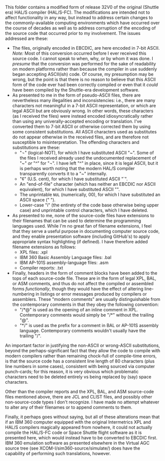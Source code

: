 This folder contains a modified form of release 32V0 of the original (Shuttle era) HAL/S compiler (HAL/S-FC).  The modifications are intended not to affect functionality in any way, but instead to address certain changes to the commonly-available computing environments which have occurred over the course of decades as well as to address corruption of the encoding of the source code that occurred prior to my involvement.  The issues addressed are these:

* The files, originally encoded in EBCDIC, are here encoded in 7-bit ASCII.  *Note:* Most of this conversion occurred before I ever received this source code.  I cannot speak to when, why, or by whom it was done.  I *presume* that the conversion was performed for the sake of readability on modern platforms rather than because the compiler in use suddenly began accepting ASCII(ish) code.  Of course, my presumption may be wrong, but the point is that there is no reason to believe that this ASCII form of the code ever had been correctly compiled or even that it *could* have been compiled by the Shuttle-era development software.
* As presented to me in the form of pseudo-ASCII files, there are nevertheless many illegalities and inconsistencies: i.e., there are many characters not meaningful in a 7-bit ASCII representation, or which are legal ASCII but are obviously wrong.  In other words, these characters (as I received the files) were instead encoded idiosyncratically rather than using any univerally-accepted encoding or translation.  I've converted them to 7-bit ASCII or otherwise corrected them by using some consistent substitutions.  All ASCII characters used as substitutes do not appear otherwise in the received files, and are therefore not susceptible to misinterpretation.  The offending characters and substitutions are these:
    * "&not;" (logical-NOT), for which I have substituted ASCII "~". Some of the files I received already used the undocumented replacement of "~" *or* "^" for "&not;".  I have left "^" in place, since it is legal ASCII, but it is perhaps worth noting that the modern HAL/S compiler transparently converts it to a "~" internally.
    * "&cent;" (U.S. cent), for which I have substituted ASCII "`".
    * An "end-of-file" character (which has neither an EBCDIC nor ASCII equivalent), for which I have substituted ASCII "\".
    * The unprintable `NUL` (numerically, 00), for which I have substituted an ASCII space (" ").
    * Lower-case "i" (the entirety of the code base otherwise being upper case) and unprintable control characters, which I have deleted.  
* As presented to me, none of the source-code files have extensions to their filenames that can be used to determine the programming languages used.  While I'm no great fan of filename extensions, I feel that they serve a useful purpose in documenting computer source code, and they enable presentation software (including GitHub's) to apply appropriate syntax highlighting (if defined).  I have therefore added filename extensions as follows:
    * XPL files:  .xpl
    * IBM 360 Basic Assembly Language files:  .bal
    * IBM AP-101S assembly-language files:  .asm
    * Compiler reports:  .txt
* Finally, headers in the form of comment blocks have been added to the tops of each source-code file.  These are in the form of legal XPL, BAL, or ASM comments, and thus do not affect the compiled or assembled forms *functionally*, though they would have the effect of altering line-numbering in listings or error messages produced by compilers or assemblers.  These "modern comments" are usually distinguishable from the contemporary comments in that they obey the following convention:
    * "/&#42;@" is used as the opening of an inline comment in XPL.  Contemporary comments would simply be "/&#42;" without the trailing "@".
    * "&#42;/" is used as the prefix for a comment in BAL or AP-101S assembly language.  Contemporary comments wouldn't usually have the trailing "/".

An important factor in justifying the non-ASCII or wrong-ASCII substitutions, beyond the perhaps-significant fact that they allow the code to compile with modern compilers rather than remaining chock-full of compile-time errors, is that the source code has a consistent line length of 80 characters (plus line numbers in some cases), consistent with being sourced via computer punch-cards; for this reason, it is very obvious which problematic characters need to be deleted entirely vs being replaced by (say) space characters.

Other than the compiler reports and the XPL, BAL, and ASM source-code files mentioned above, there are JCL and CLIST files, and possibly other non-source-code types I don't recognize.  I have made no attempt whatever to alter any of their filenames or to append comments to them.

Finally, it perhaps goes without saying, but all of these alterations mean that if an IBM 360 computer equipped with the original Intermetrics XPL and HAL/S compilers magically appeared from nowhere, it could not actually compile the HAL/S-FC code or Space Shuttle flight software as it is presented here, which would instead have to be converted to EBCDIC first.  IBM 360 emulation software as presented elsewhere in the Virtual AGC source tree (see XCOM-I/sim360-source/simulate/) does have the capability of performing such translations, however.

